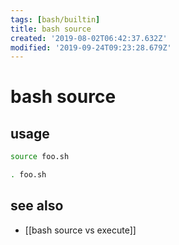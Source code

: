 ```yaml
---
tags: [bash/builtin]
title: bash source
created: '2019-08-02T06:42:37.632Z'
modified: '2019-09-24T09:23:28.679Z'
---
```


# bash source

## usage
```sh
source foo.sh

. foo.sh
```

## see also
- [[bash source vs execute]]
